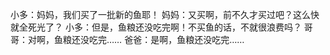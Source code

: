 小多：妈妈，我们买了一批新的鱼耶！
妈妈：又买啊，前不久才买过吧？这么快就全死光了？
小多：但是，鱼粮还没吃完啊！不买鱼的话，不就很浪费吗？
哥哥：对啊，鱼粮还没吃完……
爸爸：是啊，鱼粮还没吃完……
